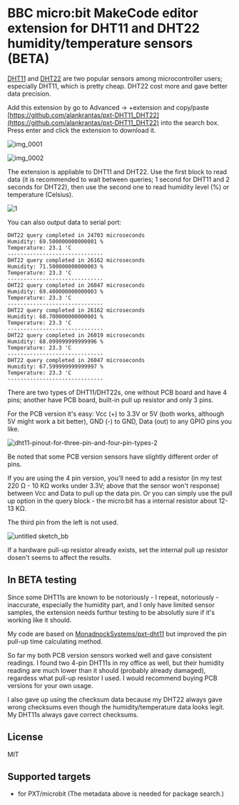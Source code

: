 # BBC micro:bit MakeCode editor extension for DHT11 and DHT22 humidity/temperature sensors (BETA)

[DHT11](https://www.mouser.com/ds/2/758/DHT11-Technical-Data-Sheet-Translated-Version-1143054.pdf) and [DHT22](https://www.sparkfun.com/datasheets/Sensors/Temperature/DHT22.pdf) are two popular sensors among microcontroller users; especially DHT11, which is pretty cheap. DHT22 cost more and gave better data precision.

Add this extension by go to Advanced -> +extension and copy/paste [https://github.com/alankrantas/pxt-DHT11_DHT22](https://github.com/alankrantas/pxt-DHT11_DHT22) into the search box. Press enter and click the extension to download it.

![img_0001](https://user-images.githubusercontent.com/44191076/53887169-aae7d600-405c-11e9-9fd4-688eacbf0721.JPG)

![img_0002](https://user-images.githubusercontent.com/44191076/53887223-cf43b280-405c-11e9-97a0-495904cf6cae.JPG)

The extension is appliable to DHT11 and DHT22. Use the first block to read data (it is recommended to wait between queries; 1 second for DHT11 and 2 seconds for DHT22), then use the second one to read humidity level (%) or temperature (Celsius).

![1](https://user-images.githubusercontent.com/44191076/53888212-dd92ce00-405e-11e9-9947-6cbb0caf10a0.jpg)

You can also output data to serial port:

```
DHT22 query completed in 24703 microseconds                   
Humidity: 69.500000000000001 %
Temperature: 23.1 'C          
------------------------------
DHT22 query completed in 26162 microseconds                   
Humidity: 71.500000000000003 %
Temperature: 23.3 'C          
------------------------------
DHT22 query completed in 26047 microseconds                   
Humidity: 69.400000000000003 %
Temperature: 23.3 'C          
------------------------------
DHT22 query completed in 26162 microseconds                   
Humidity: 68.700000000000001 %
Temperature: 23.3 'C          
------------------------------
DHT22 query completed in 26019 microseconds                   
Humidity: 68.099999999999996 %
Temperature: 23.3 'C          
------------------------------
DHT22 query completed in 26047 microseconds                   
Humidity: 67.599999999999997 %
Temperature: 23.3 'C          
------------------------------
```

There are two types of DHT11/DHT22s, one without PCB board and have 4 pins; another have PCB board, built-in pull up resistor and only 3 pins.

For the PCB version it's easy: Vcc (+) to 3.3V or 5V (both works, although 5V might work a bit better), GND (-) to GND, Data (out) to any GPIO pins you like.

![dht11-pinout-for-three-pin-and-four-pin-types-2](https://user-images.githubusercontent.com/44191076/53887826-0ebece80-405e-11e9-997b-a9f1b5e67a41.jpg)

Be noted that some PCB version sensors have slightly different order of pins.

If you are using the 4 pin version, you'll need to add a resistor (in my test 220 Ω - 10 KΩ works under 3.3V; above that the sensor won't response) between Vcc and Data to pull up the data pin. Or you can simply use the pull up option in the query block - the micro:bit has a internal resistor about 12-13 KΩ.

The third pin from the left is not used.

![untitled sketch_bb](https://user-images.githubusercontent.com/44191076/53887940-40379a00-405e-11e9-9129-5bdb6262e8a3.png)

If a hardware pull-up resistor already exists, set the internal pull up resistor dosen't seems to affect the results.



## In BETA testing

Since some DHT11s are known to be notoriously - I repeat, notoriously - inaccurate, especially the humidity part, and I only have limited sensor samples, the extension needs furthur testing to be absolutly sure if it's working like it should.

My code are based on [MonadnockSystems/pxt-dht11](https://github.com/MonadnockSystems/pxt-dht11) but improved the pin pull-up time calculating method. 

So far my both PCB version sensors worked well and gave consistent readings. I found two 4-pin DHT11s in my office as well, but their humidity reading are much lower than it should (probably already damaged), regardess what pull-up resistor I used. I would recommend buying PCB versions for your own usage.

I also gave up using the checksum data because my DHT22 always gave wrong checksums even though the humidity/temperature data looks legit. My DHT11s always gave correct checksums.



## License

MIT


## Supported targets

* for PXT/microbit
(The metadata above is needed for package search.)

